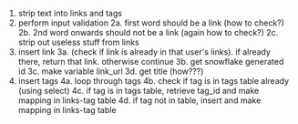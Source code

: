 1. strip text into links and tags
2. perform input validation 
2a. first word should be a link (how to check?)
2b. 2nd word onwards should not be a link  (again how to check?)
2c. strip out useless stuff from links
3. insert link 
3a. (check if link is already in that user's links). if already there, return that link. otherwise continue
3b. get snowflake generated id
3c. make variable link_url
3d. get title (how???)
4. insert tags 
4a. loop through tags
4b. check if tag is in tags table already (using select)
4c. if tag is in tags table, retrieve tag_id and make mapping in links-tag table
4d. if tag not in table, insert and make mapping in links-tag table
